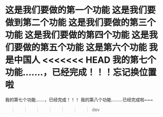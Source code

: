 这是我们要做的第一个功能
这是我们要做到第二个功能
这是我们要做的第三个功能
这是我们要做的第四个功能
这是我们要做的第五个功能
这是第六个功能 
我是中国人
<<<<<<< HEAD
我的第七个功能.......，已经完成！！！忘记换位置啦
=======
我的第七个功能.......，已经完成！！！
我的第八个功能.........已经完成啦~~~
>>>>>>> dev
